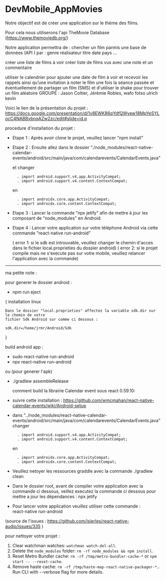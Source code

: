 # DevMobile_AppMovies

Notre objectif est de créer une application sur le thème des films.

Pour cela nous utiliserons l'api TheMovie Database (https://www.themoviedb.org/)


Notre application permettra de :
 chercher un film parmis une base de données (API ) par :
genre
réalisateur
titre
date
pays
...



créer une liste de films à voir
créer liste de films vus avec une note et un commentaire

utiliser le calendrier pour ajouter une date de film à voir et recevoir les rappels ainsi qu’une invitation à noter le film une fois la séance passée
et éventuellement de partager un film (SMS) et d'utiliser le shake pour trouver un film aléatoire
GROUPE : Jason Coltier, Jérémie Robles, wafo fotso ulrich kevin

Voici le lien de la présentation du projet :
	https://docs.google.com/presentation/d/1v8EWK86qYdfQWyew18MpYeSYLocC4NABBvbnqAZw2zc/edit#slide=id.p




procedure d'installation du projet :

- Etape 1 : Après avoir clone le projet, veuillez lancer "npm install"

- Etape 2 : Ensuite allez dans le dossier "./node_modules/react-native-calendar-events/android/src/main/java/com/calendarevents/CalendarEvents.java"

	et changer 

		. import android.support.v4.app.ActivityCompat;
		. import android.support.v4.content.ContextCompat;
	en
 
		. import androidx.core.app.ActivityCompat;
		. import androidx.core.content.ContextCompat;

- Etape 3 : Lancer la commande "npx jetify" afin de mettre à jour les composant de "node_modules" en Android.

- Etape 4 : Lancer votre application sur votre téléphone Android via cette commande "react-native run-android"

 	( error 1: si le sdk est introuvable, veuillez changer le chemin d'acces dans le fichier local.proprieties du dossier android)
 	( error 2: si le projet compile mais ne s'execute pas sur votre mobile, veuillez relancer l'application avec la commande)








-----------------------------------------------------------------------------------------------------------

ma petite note :

pour generer le dossier android :
- npm run eject


{
	installation linux 

	Dans le dossier "local.proprieties" affectez la variable sdk.dir sur le chemin de votre
	fichier Sdk Android sur comme ci dessous :
	
	sdk.dir=/home/jrmr/Android/Sdk
}

build android app :
- sudo react-native run-android
- npx react-native run-android

ou (pour generer l'apk) 

- ./gradlew assembleRelease


	comment build la librairie Calendar event sous react 0.59.10:

- suivre cette installation :
	https://github.com/wmcmahan/react-native-calendar-events/wiki/Android-setup

- dans "../node_modules/react-native-calendar-events/android/src/main/java/com/calendarevents/CalendarEvents.java"
	changer 

		. import android.support.v4.app.ActivityCompat;
		. import android.support.v4.content.ContextCompat;
	en
 
		. import androidx.core.app.ActivityCompat;
		. import androidx.core.content.ContextCompat;

- Veuillez netoyer les ressources graddle avec la commande
	./gradlew clean

- Dans le dossier root, avant de compiler votre application avec la commande ci dessous, veillez
  executez la commande ci dessous pour mettre a jour les dépendances :
	npx jetify

- Pour lancer votre application veuillez utiliser cette commande :  
	react-native run-android

(source de l'issues : https://github.com/jsierles/react-native-audio/issues/335 )


pour nettoyer votre projet :

  1. Clear watchman watches: `watchman watch-del-all`.
  2. Delete the `node_modules` folder: `rm -rf node_modules && npm install`.
  3. Reset Metro Bundler cache: `rm -rf /tmp/metro-bundler-cache-*` or `npm start -- --reset-cache`.
  4. Remove haste cache: `rm -rf /tmp/haste-map-react-native-packager-*`.. Run CLI with --verbose flag for more details.
